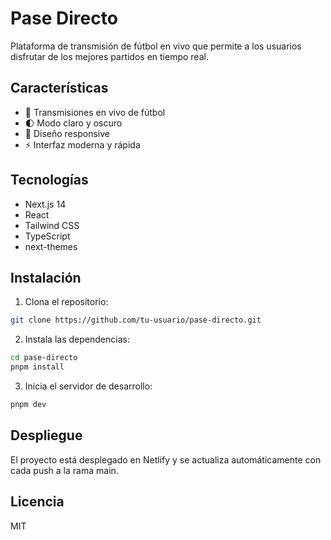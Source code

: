 # Pase Directo

Plataforma de transmisión de fútbol en vivo que permite a los usuarios disfrutar de los mejores partidos en tiempo real.

## Características

- 🎥 Transmisiones en vivo de fútbol
- 🌓 Modo claro y oscuro
- 📱 Diseño responsive
- ⚡ Interfaz moderna y rápida

## Tecnologías

- Next.js 14
- React
- Tailwind CSS
- TypeScript
- next-themes

## Instalación

1. Clona el repositorio:
```bash
git clone https://github.com/tu-usuario/pase-directo.git
```

2. Instala las dependencias:
```bash
cd pase-directo
pnpm install
```

3. Inicia el servidor de desarrollo:
```bash
pnpm dev
```

## Despliegue

El proyecto está desplegado en Netlify y se actualiza automáticamente con cada push a la rama main.

## Licencia

MIT 